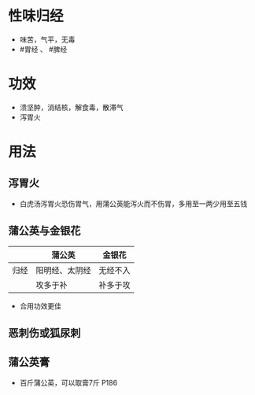 # 性味归经
- 味苦，气平，无毒
-  #胃经 、 #脾经 
# 功效
- 溃坚肿，消结核，解食毒，散滞气
- 泻胃火
# 用法
## 泻胃火
- 白虎汤泻胃火恐伤胃气，用蒲公英能泻火而不伤胃，多用至一两少用至五钱
## 蒲公英与金银花
|      | 蒲公英         | 金银花   |
| ---- | -------------- | -------- |
| 归经 | 阳明经、太阴经 | 无经不入 |
|      | 攻多于补       | 补多于攻 |
- 合用功效更佳
## 恶刺伤或狐尿刺
## 蒲公英膏
- 百斤蒲公英，可以取膏7斤 P186